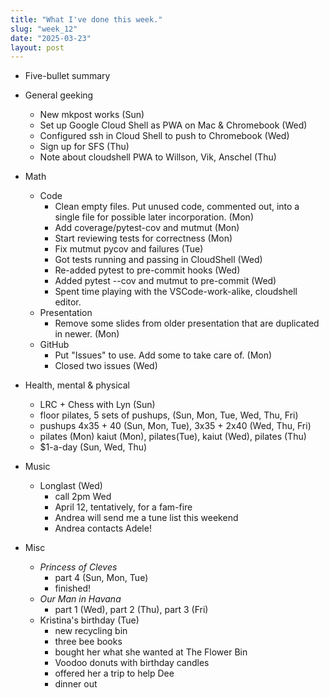 ```yaml
---
title: "What I've done this week."
slug: "week_12"
date: "2025-03-23"
layout: post
---
```


* Five-bullet summary
* General geeking
    - New mkpost works (Sun)
    - Set up Google Cloud Shell as PWA on Mac & Chromebook (Wed)
    - Configured ssh in Cloud Shell to push to Chromebook (Wed)
    - Sign up for SFS (Thu)
    - Note about cloudshell PWA to Willson, Vik, Anschel (Thu)

* Math
    - Code
        - Clean empty files. Put unused code, commented out, into a single file for possible later incorporation. (Mon)
        - Add coverage/pytest-cov and mutmut (Mon)
        - Start reviewing tests for correctness (Mon)
        - Fix mutmut pycov and failures (Tue)
        - Got tests running and passing in CloudShell (Wed)
        - Re-added pytest to pre-commit hooks (Wed)
        - Added pytest --cov and mutmut to pre-commit (Wed)
        - Spent time playing with the VSCode-work-alike, cloudshell editor.
    - Presentation
        - Remove some slides from older presentation that are duplicated in newer. (Mon)
    - GitHub
        - Put "Issues" to use. Add some to take care of. (Mon)
        - Closed two issues (Wed)
* Health, mental & physical
    - LRC + Chess with Lyn (Sun)
    - floor pilates, 5 sets of pushups, (Sun, Mon, Tue, Wed, Thu, Fri)
    - pushups 4x35 + 40 (Sun, Mon, Tue), 3x35 + 2x40 (Wed, Thu, Fri)
    - pilates (Mon) kaiut (Mon), pilates(Tue), kaiut (Wed), pilates (Thu)
    - $1-a-day (Sun, Wed, Thu)
* Music
    - Longlast (Wed)
        - call 2pm Wed
        - April 12, tentatively, for a fam-fire
        - Andrea will send me a tune list this weekend
        - Andrea contacts Adele!
* Misc
    - *Princess of Cleves*
        - part 4 (Sun, Mon, Tue)
        - finished!
    - *Our Man in Havana*
        - part 1 (Wed), part 2 (Thu), part 3 (Fri)
    - Kristina's birthday (Tue)
        - new recycling bin
        - three bee books
        - bought her what she wanted at The Flower Bin
        - Voodoo donuts with birthday candles
        - offered her a trip to help Dee
        - dinner out
